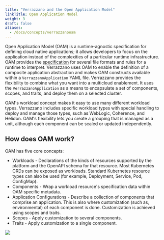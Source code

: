 ```yaml
---
title: "Verrazzano and the Open Application Model"
linkTitle: Open Application Model
weight: 3
draft: false
aliases:
  - /docs/concepts/verrazzanooam
---
```


Open Application Model (OAM) is a runtime-agnostic specification for defining cloud native applications; it allows developers to focus on the application instead of the complexities of a particular runtime infrastructure.  OAM provides the [specification](https://github.com/oam-dev/spec) for several file formats and rules for a runtime to interpret.  Verrazzano uses OAM to enable the definition of a composite application abstraction and makes OAM constructs available within a `VerrazzanoApplication` YAML file.  Verrazzano provides the flexibility to combine what you want into a multicloud enablement. It uses the `VerrazzanoApplication` as a means to encapsulate a set of components, scopes, and traits, and deploy them on a selected cluster.

OAM's workload concept makes it easy to use many different workload types.  Verrazzano includes specific workload types with special handling to deploy and manage those types, such as WebLogic, Coherence, and Helidon.  OAM's flexibility lets you create a grouping that is managed as a unit, although each component can be scaled or updated independently.

## How does OAM work?
OAM has five core concepts:

- Workloads - Declarations of the kinds of resources supported by the platform and the OpenAPI schema for that resource.  Most Kubernetes CRDs can be exposed as workloads.  Standard Kubernetes resource types can also be used
  (for example, Deployment, Service, Pod, ConfigMap).
- Components - Wrap a workload resource's specification data within OAM specific metadata.  
- Application Configurations - Describe a collection of components that comprise an application.  This is also where customization (such as, environmental) of each component is done.  Customization is achieved using scopes and traits.
- Scopes - Apply customization to several components.  
- Traits - Apply customization to a single component.

![](/docs/introduction/oam-app.svg)
